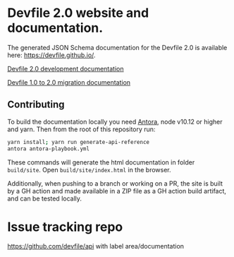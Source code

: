 # Devfile 2.0 website and documentation.

The generated JSON Schema documentation for the Devfile 2.0 is available here: https://devfile.github.io/.

[Devfile 2.0 development documentation](https://github.com/devfile/docs/blob/master/docs/end-user-guide/assembly_making-a-workspace-portable-using-a-devfile.adoc)

[Devfile 1.0 to 2.0 migration documentation](https://github.com/devfile/docs/blob/master/docs/modules/user-guide/pages/migration_guide.adoc)

## Contributing

To build the documentation locally you need [Antora](https://antora.org/), node v10.12 or higher and yarn. Then from the root of this repository run:

```bash
yarn install; yarn run generate-api-reference
antora antora-playbook.yml
```

These commands will generate the html documentation in folder `build/site`. Open `build/site/index.html` in the browser.

Additionally, when pushing to a branch or working on a PR, the site is built by a GH action and
made available in a ZIP file as a GH action build artifact, and can be tested locally.

# Issue tracking repo

https://github.com/devfile/api with label area/documentation

